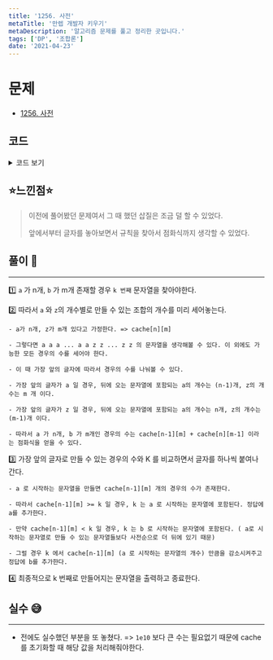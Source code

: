 ```yaml
---
title: '1256. 사전'
metaTitle: '만렙 개발자 키우기'
metaDescription: '알고리즘 문제를 풀고 정리한 곳입니다.'
tags: ['DP', '조합론']
date: '2021-04-23'
---
```


# 문제
- [1256. 사전](https://www.acmicpc.net/problem/1256)

## 코드

<details><summary> 코드 보기 </summary>

``` java
import java.util.Scanner;

public class Q1256 {
    static int n, m, k;
    static long cache[][];

    public static void main(String[] args) {
        init();
        if(k > cache[n][m]) {
            System.out.println(-1);
            return;
        }
        solution(n, m);
    }

    private static void solution(int a, int z) {
        StringBuilder sb = new StringBuilder("");
        while(a >= 1 && z >= 1){
            if(cache[a-1][z] >= k){
                sb.append("a");
                a -= 1;
            } else {
                sb.append("z");
                k -= cache[a-1][z];
                z -= 1;
            }
        }
        while(a-- >= 1){
            sb.append("a");
        }
        while(z-- >= 1){
            sb.append("z");
        }
        System.out.println(sb.toString());
    }

    private static void init() {
        Scanner sc = new Scanner(System.in);
        n = sc.nextInt();
        m = sc.nextInt();
        k = sc.nextInt();
        cache = new long[n+1][m+1];

        for (int i = 0; i <= n; i++) {
            for (int j = 0; j <= m ; j++) {
                if(i == 0 || j == 0){
                    cache[i][j] = 1;
                    continue;
                }
                cache[i][j] = Math.min(cache[i-1][j] + cache[i][j-1], (long)1e9);
            }
        }
    }
}

```
</details>

## ⭐️느낀점⭐️
> 이전에 풀어봤던 문제여서 그 때 했던 삽질은 조금 덜 할 수 있었다.
> 
> 앞에서부터 글자를 놓아보면서 규칙을 찾아서 점화식까지 생각할 수 있었다.

## 풀이 📣
<hr/>

1️⃣ `a` 가 n개, `b` 가 m개 존재할 경우 `k 번째` 문자열을 찾아야한다.


2️⃣ 따라서 `a` 와 `z`의 개수별로 만들 수 있는 조합의 개수를 미리 세어놓는다.

    - a가 n개, z가 m개 있다고 가정한다. => cache[n][m]

    - 그렇다면 a a a ... a a z z ... z z 의 문자열을 생각해볼 수 있다. 이 외에도 가능한 모든 경우의 수를 세어야 한다.

    - 이 때 가장 앞의 글자에 따라서 경우의 수를 나눠볼 수 있다.

    - 가장 앞의 글자가 a 일 경우, 뒤에 오는 문자열에 포함되는 a의 개수는 (n-1)개, z의 개수는 m 개 이다.

    - 가장 앞의 글자가 z 일 경우, 뒤에 오는 문자열에 포함되는 a의 개수는 n개, z의 개수는 (m-1)개 이다.

    - 따라서 a 가 n개, b 가 m개인 경우의 수는 cache[n-1][m] + cache[n][m-1] 이라는 점화식을 얻을 수 있다.


3️⃣ 가장 앞의 글자로 만들 수 있는 경우의 수와 K 를 비교하면서 글자를 하나씩 붙여나간다.

    - a 로 시작하는 문자열을 만들면 cache[n-1][m] 개의 경우의 수가 존재한다.

    - 따라서 cache[n-1][m] >= k 일 경우, k 는 a 로 시작하는 문자열에 포함된다. 정답에 a를 추가한다.

    - 만약 cache[n-1][m] < k 일 경우, k 는 b 로 시작하는 문자열에 포함된다. ( a로 시작하는 문자열로 만들 수 있는 문자열들보다 사전순으로 더 뒤에 있기 때문)

    - 그럴 경우 k 에서 cache[n-1][m] (a 로 시작하는 문자열의 개수) 만큼을 감소시켜주고 정답에 b를 추가한다. 


4️⃣ 최종적으로 k 번째로 만들어지는 문자열을 출력하고 종료한다.

## 실수 😅
<hr/>

- 전에도 실수했던 부분을 또 놓쳤다. => `1e10` 보다 큰 수는 필요없기 때문에 cache를 초기화할 때 해당 값을 처리해줘야한다. 